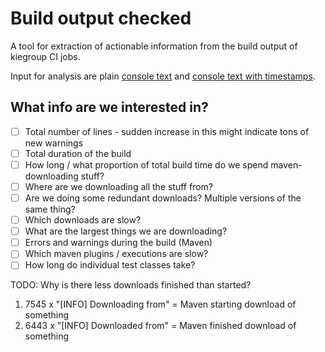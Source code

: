 # Build output checked

A tool for extraction of actionable information from the build output of kiegroup CI jobs.

Input for analysis are plain [console text](https://rhba-jenkins.rhev-ci-vms.eng.rdu2.redhat.com/job/KIE/job/master/job/dailyBuild/job/kieAllBuild-master/lastSuccessfulBuild/consoleText)
and [console text with timestamps](https://rhba-jenkins.rhev-ci-vms.eng.rdu2.redhat.com/job/KIE/job/master/job/dailyBuild/job/kieAllBuild-master/lastSuccessfulBuild/timestamps/?appendLog).

## What info are we interested in?

- [ ] Total number of lines - sudden increase in this might indicate tons of new warnings
- [ ] Total duration of the build
- [ ] How long / what proportion of total build time do we spend maven-downloading stuff?
- [ ] Where are we downloading all the stuff from?
- [ ] Are we doing some redundant downloads? Multiple versions of the same thing?
- [ ] Which downloads are slow?
- [ ] What are the largest things we are downloading?
- [ ] Errors and warnings during the build (Maven)
- [ ] Which maven plugins / executions are slow?
- [ ] How long do individual test classes take?

TODO: Why is there less downloads finished than started?
1. 7545 x "[INFO] Downloading from" = Maven starting download of something
2. 6443 x "[INFO] Downloaded from" = Maven finished download of something
